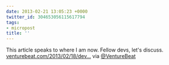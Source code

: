 ```yaml
---
date: 2013-02-21 13:05:23 +0000
twitter_id: 304653056115617794
tags:
- micropost
title: ''
---
```


This article speaks to where I am now. Fellow devs, let's discuss. [venturebeat.com/2013/02/18/dev…](http://venturebeat.com/2013/02/18/developers-choosing-conscience-over-profit/#TeX2STWzIj3Ark37.02) via [@VentureBeat](https://twitter.com/VentureBeat)
